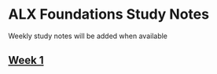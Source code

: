 # ALX Foundations Study Notes

Weekly study notes will be added when available

## [Week 1](Week1/)
